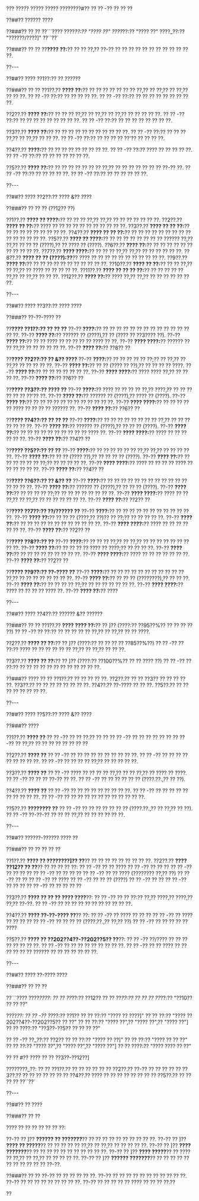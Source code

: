 ??? ????? ????? ????? ????????#?? ?? ?? -?? ?? ?? ??

??##?? ?????? ????

??###?? ?? ??
??```????
????_??:?? "???? ??"
????_??:?? "???? ??"
????_??:?? "??????/????]"
??``??`

??###?? ?? ??
??**???? ??:**?? ?? ?? ??,?? ??-?? ?? ?? ?? ?? ?? ?? ?? ?? ?? ?? ?? ??.

??---

??##?? ???? ??1??:?? ?? ??????

??###?? ?? ??
??1??.?? **???? ??:**?? ?? ?? ?? ?? ?? ?? ?? ??,?? ?? ??,?? ?? ??,?? ?? ?? ??.
??  ?? -?? ??:?? ?? ?? ?? ?? ??.
??  ?? -?? ??:?? ?? ?? ?? ?? ?? ?? ?? ?? ??.

??2??.?? **???? ??:**?? ?? ?? ?? ??,?? ?? ??,?? ?? ??,?? ?? ?? ?? ?? ??.
??  ?? -?? ??:?? ?? ?? ?? ?? ?? ?? ?? ?? ??.
??  ?? -?? ??:?? ?? ?? ?? ?? ?? ?? ?? ??.

??3??.?? **???? ??:**?? ?? ?? ?? ?? ?? ?? ?? ?? ?? ?? ??.
??  ?? -?? ??:?? ?? ?? ?? ??,?? ?? ??,?? ?? ?? ??.
??  ?? -?? ??:?? ?? ?? ?? ?? ??'?? ?? ?? ?? ??.

??4??.?? **????:**?? ?? ?? ?? ?? ?? ?? ?? ?? ??.
??  ?? -?? ??:?? ???? ?? ?? ?? ?? ??.
??  ?? -?? ??:?? ?? ?? ?? ?? ?? ?? ??.

??5??.?? **???? ??:**?? ?? ?? ?? ?? ?? ?? ?? ??,?? ?? ?? ?? ?? ?? ?? ?? ??-?? ??.
??  ?? -?? ??:?? ?? ?? ?? ?? ??.
??  ?? -?? ??:?? ?? ?? ?? ?? ?? ??.

??---

??##?? ???? ??2??:?? ???? &?? ????

??###?? ?? ?? ?? (??12?? ??)

??1??.?? **???? ?? ????:**?? ?? ?? ?? ??,?? ??,?? ?? ?? ?? ?? ?? ?? ??.
??2??.?? **???? ?? ??:**?? ???? ?? ?? ?? ?? ?? ?? ?? ?? ?? ?? ??.
??3??.?? **???? ?? ?? ??:**?? ?? ?? ?? ?? ?? ?? ?? ?? ??.
??4??.?? **???? ?? ?? ??:**?? ?? ?? ?? ?? ?? ?? ?? ?? ?? ?? ?? ?? ?? ?? ??.
??5??.?? **???? ?? ????:**?? ?? ?? ?? ?? ?? ?? ?? ?? ?????? ??,?? ??,?? ?? ?? ?? (????),?? ?? ???? ?? (????).
??6??.?? **???? ??:**?? ?? ?? ?? ?? ?? ?? ?? ?? ?? ?? ??.
??7??.?? **???? ????:**?? ?? ?? ?? ??,?? ??,?? ?? ?? ?? ?? ?? ??.
??8??.?? **???? ?? ?? (????):??**?? ???? ?? ?? ?? ?? ?? ?? ?? ?? ?? ?? ??.
??9??.?? **???? ??:**?? ?? ?? ?? ?? ?? ?? ?? ?? ?? ?? ??.
??10??.?? **???? ?? ??:**?? ?? ?? ??,?? ?? ??,?? ?? ???? ?? ?? ?? ?? ??.
??11??.?? **???? ?? ?? ?? ??:**?? ?? ?? ?? ?? ?? ??,?? ?? ??,?? ?? ?? ??.
??12??.?? **???? ??:**?? ???? ??,?? ??,?? ?? ?? ?? ?? ?? ?? ??.

??---

??##?? ???? ??3??:?? ???? ????

??###?? ??-??-???? ??

??**???? ??1??:?? ?? ?? ??**
??-?? **????:**?? ?? ?? ?? ?? ?? ?? ?? ?? ?? ?? ?? ?? ?? ?? ??.
??-?? **???? ??:**?? ?????? ?? (????),?? ?? (???? ?? ??3???? ??).
??-?? **???? ??:**?? ?? ?? ???? ?? ?? ?? ?? ?? ???? ?? ??.
??-?? **???? ????:**?? ?????? ?? ?? ??,?? ?? ?? ?? ?? ?? ??.
??-?? **???? ??:**?? ??8?? ??

??**???? ??2??:?? ?? &?? ????**
??-?? **????:**?? ?? ?? ?? ?? ?? ??;?? ?? ??,?? ?? ??,?? ?? ?? ?? ?? ??.
??-?? **???? ??:**?? ?? ?? (???? ?? ??),?? ?? ?? ?? ?? ????.
??-?? **???? ??:**?? ?? ?? ?? ?? ?? ?? ??.
??-?? **???? ????:**?? ???? ???? ??,?? ?? ?? ?? ??.
??-?? **???? ??:**?? ??6?? ??

??**???? ??3??:?? ???? ??**
??-?? **????:**?? ???? ?? ?? ?? ?? ??,?? ????,?? ?? ?? ?? ?? ?? ?? ??'?? ??.
??-?? **???? ??:**?? ?????? ?? (????),?? ???? ?? (????).
??-?? **???? ??:**?? ?? ?? ?? ?? ?? ?? ?? ?? ?? ?? ?? ??.
??-?? **???? ????:**?? ?? ?? ?? ?? ?? ???? ?? ?? ?? ?? ?????? ??.
??-?? **???? ??:**?? ??6?? ??

??**???? ??4??:?? ?? ?? ??**
??-?? **????:**?? ?? ?? ?? ?? ?? ?? ?? ?? ??,?? ?? ?? ?? ?? ?? ?? ??.
??-?? **???? ??:**?? ?????? ?? (????),?? ?? ?? ?? (????).
??-?? **???? ??:**?? ?? ?? ?? ?? ?? ?? ?? ?? ?? ?? ???? ??.
??-?? **???? ????:**?? ???? ?? ?? ?? ?? ?? ??.
??-?? **???? ??:**?? ??4?? ??

??**???? ??5??:?? ?? ??**
??-?? **????:**?? ?? ?? ?? ?? ?? ?? ??,?? ??,?? ?? ?? ?? ?? ??.
??-?? **???? ??:**?? ?? ?? (???? ??),?? ?? ?? ?? ?? (????).
??-?? **???? ??:**?? ?? ?? ?? ?? ?? ?? ??;?? ?? ?? ?? ?? ??.
??-?? **???? ????:**?? ???? ?? ?? ?? ?? ???? ?? ?? ?? ?? ?? ??.
??-?? **???? ??:**?? ??4?? ??

??**???? ??6??:?? ?? &?? ??**
??-?? **????:**?? ?? ?? ?? ?? ?? ?? ?? ?? ?? ?? ?? ?? ?? ?? ?? ??.
??-?? **???? ??:**?? ?????? ?? (????),?? ?? ?? ?? (????).
??-?? **???? ??:**?? ?? ?? ?? ?? ??;?? ?? ?? ?? ?? ?? ?? ?? ??.
??-?? **???? ????:**?? ???? ?? ?? ??,?? ?? ??,?? ?? ?? ?? ?? ?? ?? ??.
??-?? **???? ??:**?? ??2?? ??

??**???? ??7??:?? ??/?????? ??**
??-?? **????:**?? ?? ?? ?? ?? ?? ?? ?? ?? ?? ?? ?? ??.
??-?? **???? ??:**?? ?? ?? ?? (????,?? ??)?? ?? ??;?? ?? ?? ?? ?? ??.
??-?? **???? ??:**?? ?? ?? ?? ?? ?? ?? ?? ?? ?? ?? ?? ??.
??-?? **???? ????:**?? ???? ?? ?? ?? ?? ?? ?? ??.
??-?? **???? ??:**?? ??2?? ??

??**???? ??8??:?? ??**
??-?? **????:**?? ?? ?? ?? ??,?? ?? ??,?? ?? ?? ?? ?? ?? ?? ?? ?? ??.
??-?? **???? ??:**?? ?? ?? ?? ?? ???? ?? ????;?? ?? ?? ?? ??.
??-?? **???? ??:**?? ?? ?? ?? ?? ?? ?? ?? ?? ??.
??-?? **???? ????:**?? ???? ?? ?? ?? ?? ?? ?? ??.
??-?? **???? ??:**?? ??2?? ??

??**???? ??9??:?? ??-???? ??**
??-?? **????:**?? ?? ?? ?? ?? ?? ?? ?? ?? ?? ?? ?? ??,?? ?? ?? ?? ?? ?? ?? ?? ??.
??-?? **???? ??:**?? ?? ?? ?? (????????),?? ?? ?? ??.
??-?? **???? ??:**?? ?? ?? ?? ?? ??;?? ?? ?? ?? ?? ?? ?? ??.
??-?? **???? ????:**?? ???? ?? ?? ?? ?? ???? ??.
??-?? **???? ??:**?? ????

??---

??##?? ???? ??4??:?? ?????? &?? ??????

??###?? ?? ??
??1??.?? **???? ???? ??:**?? ?? ]?? (????:?? ??95??%?? ?? ?? ?? ?? ??)
??  ?? -?? ?? ??:?? ?? ?? ?? ?? ?? ??,?? ?? ??,?? ?? ?? ????.

??2??.?? **???? ?? ??:**?? ?? ]?? (????:?? ?? ?? ?? ?? ??85??%??)
??  ?? -?? ?? ??:?? ???? ?? ?? ?? ?? ?? ?? ??,?? ?? ??,?? ?? ?? ??.

??3??.?? **???? ?? ??:**?? ?? ]?? (????:?? ??100??%?? ?? ?? ???? ??)
??  ?? -?? ?? ??:?? ?? ?? ?? ?? ?? ?? ?? ?? ?? ?? ?? ??.

??###?? ???? ?? ??
??1??.?? ?? ?? ?? ?? ??.
??2??.?? ?? ?? ??3?? ?? ?? ?? ?? ??.
??3??.?? ?? ?? ?? ?? ?? ?? ?? ??.
??4??.?? ??-???? ?? ?? ??.
??5??.?? ?? ?? ?? ?? ?? ?? ?? ??.

??---

??##?? ???? ??5??:?? ???? &?? ????

??###?? ????

??1??.?? **???? ??**
??  ?? -?? ?? ?? ??.?? ?? ??
??  ?? -?? ?? ?? ?? ?? ?? ??
??  ?? -?? ?? ??,?? ?? ?? ?? ?? ?? ?? ?? ??

??2??.?? **???? ??**
??  ?? -?? ?? ?? ?? ?? ?? ?? ?? ?? ?? ??.
??  ?? -?? ?? ?? ?? ?? ?? ?? ?? ?? ??.
??  ?? -?? ?? ?? ?? ?? ??,?? ?? ?? ?? ?? ??.

??3??.?? **???? ??**
??  ?? -?? ???? ?? ?? ?? ?? ??,?? ?? ?? ??,?? ?? ???? ?? ????.
??  ?? -?? ?? ?? ?? ??-?? ?? ??.
??  ?? -?? ?? ?? ?? ?? ?? ?? (????.??.,?? ?? ??).

??4??.?? **???? ??**
??  ?? -?? ?? ?? ?? ?? ?? ?? ?? ?? ??.
??  ?? -?? ?? ?? ?? ?? ?? ?? ?? ?? ?? ??.
??  ?? -?? ?? ?? ?? ?? ?? ?? ?? ?? ?? ?? ?? ??.

??5??.?? **???????? ??**
??  ?? -?? ?? ?? ?? ?? ?? ?? ?? (????.??.,?? ?? ??,?? ?? ??).
??  ?? -?? ??-??-?? ?? ?? ?? ??,?? ?? ?? ?? ?? ?? ??.

??---

??##?? ??????-?????? ???? ??

??###?? ?? ?? ?? ?? ??

??1??.?? **???? ?? ????????]?? ??**?? ?? ?? ?? ?? ?? ?? ?? ?? ??.
??2??.?? **???? ??12?? ?? ??**?? ?? ?? ?? ?? ??:
??  ?? -?? ?? ?? ????
??  ?? -?? ?? ?? ??
??  ?? -?? ?? ?? ?? ??
??  ?? -?? ?? ?? ?? ??
??  ?? -?? ?? ?? ???? (???????? ??,?? ??)
??  ?? -?? ?? ??
??  ?? -?? ?? ????
??  ?? -?? ?? ?? ?? (????)
??  ?? -?? ?? ??
??  ?? -?? ?? ?? ??
??  ?? -?? ?? ?? ?? ?? ??

??3??.?? **???? ?? ?? ?? ???? ????**??:
??  ?? -?? ?? ?? ??:?? ??,?? ????,?? ????,?? ??,?? ??-??.
??  ?? -?? ?? ?? ?? ?? ?? ?? ?? ?? ?? ?? ??.

??4??.?? **???? ??-??-???? ??**?? ??:
??  ?? -?? ?? ???? ?? ?? ??
??  ?? -?? ?? ???? ?? ?? ?? ??
??  ?? -?? ?? ?? ?? ?? (????.??.,?? ??,?? ??)
??  ?? -?? ?? ?? ?? ?? ?? ????

??5??.?? **???? ?? ??202??4??-??202??5?? ??**??:
??  ?? -?? ??/???? ?? ?? ?? ?? ?? ?? ?? ??.
??  ?? -?? ?? ?? ?? ?? ?? ?? ?? ?? ??.
??  ?? -?? ?? ?? ???? ?? ?? ?? ?? ?? ?? ?????? ?? ?? ?? ?? ?? ?? ??.

??---

??##?? ???? ??-???? ????

??###?? ?? ?? ??

??```????
????_????:
?? ?? ??_??:?? ??12??
?? ?? ??_??:?? ??
?? ?? ??_??:?? "??10?? ?? ?? ??"

????_??:
?? ?? -?? ??_??:?? ??1??
??   ?? ??:?? "???? ?? ????]"
??   ?? ??:?? "???? ??202??4??-??202??5?? ?? ??"
??   ?? ??:?? "???? ??",?? "???? ??",?? "???? ??"]
??   ?? ????:?? "??3??-??5?? ?? ?? ?? ??"

?? ?? -?? ??_??:?? ??2??
??   ?? ??:?? "???? ?? ??]"
??   ?? ??:?? "???? ?? ?? ??"
??   ?? ??:?? "???? ??",?? "???? ??",?? "???? ??"]
??   ?? ????:?? "???? ???? ?? ??"

?? ?? #?? ???? ?? ?? ??3??-??12??]

????????_??:
?? ?? ??1??.?? ?? ?? ?? ??
?? ?? ??2??.?? ??-?? ?? ?? ??
?? ?? ??3??.?? ?? ?? ?? ?? ??
?? ?? ??4??.?? ???? ?? ?? ?? ?? ?? ??
?? ?? ??5??.?? ?? ?? ?? ??
??``??`

??---

??##?? ?? ????

??###?? ?? ??

???? ?? ?? ?? ?? ?? ?? ??:

??-?? ?? ]?? **?????? ?? ???????**?? ?? ?? ?? ?? ?? ?? ?? ?? ?? ??.
??-?? ?? ]?? **???? ?? ?????**?? ?? ?? ?? ?? ?? ??,?? ?? ??,?? ?? ?? ?? ?? ??.
??-?? ?? ]?? **???? ???????**?? ?? ?? ?? ?? ?? ?? ?? ?? ?? ?? ??.
??-?? ?? ]?? **???? ?????**?? ?? ???? ?? ??,?? ?? ??,?? ?? ?? ?? ?? ??.
??-?? ?? ]?? **?????? ???????**?? ?? ?? ?? ?? ?? ?? ?? ?? ?? ?? ?? ??-??.

??###?? ?? ??
??-?? ?? ?? ?? ?? ?? ??.
??-?? ?? ?? ?? ?? ?? ?? ?? ?? ?? ?? ??.
??-?? ?? ?? ?? ?? ?? ?? ?? ?? ??.
??-?? ?? ?? ?? ?? ?? ???? ?? ?? ?? ??.??

??